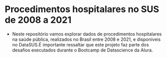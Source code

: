 # Procedimentos hospitalares no SUS de 2008 a 2021


  
* Neste repositório vamos explorar dados de procedimentos hospitalares na saúde pública, realizados no Brasil entre 2008 e 2021, e disponíveis no DataSUS.É importante ressaltar que este projeto faz parte dos desafios executados durante o Bootcamp de Datascience da Alura.

  
